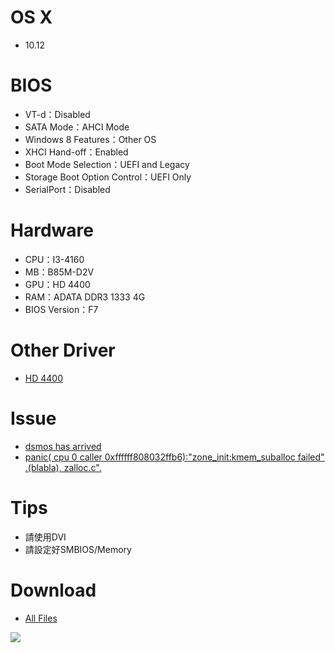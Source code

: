 # OS X
- 10.12


# BIOS
- VT-d：Disabled
- SATA Mode：AHCI Mode
- Windows 8 Features：Other OS
- XHCI Hand-off：Enabled
- Boot Mode Selection：UEFI and Legacy
- Storage Boot Option Control：UEFI Only
- SerialPort：Disabled


# Hardware
- CPU：I3-4160
- MB：B85M-D2V
- GPU：HD 4400
- RAM：ADATA DDR3 1333 4G
- BIOS Version：F7


# Other Driver
* [HD 4400](http://cyfangnotepad.blogspot.tw/2016/05/os-x-el-capitan-10114-fix-hd4400.html)

# Issue
* [dsmos has arrived](http://cyfangnotepad.blogspot.tw/2016/05/os-x-el-capitan-10114-fix-dsmos-has.html)
* [panic( cpu 0 caller 0xffffff808032ffb6):"zone_init:kmem_suballoc failed" .(blabla), zalloc.c".](http://cyfangnotepad.blogspot.tw/2016/05/os-x-el-capitan-10114-panic-cpu-0.html)

# Tips
- 請使用DVI
- 請設定好SMBIOS/Memory

# Download
* [All Files](https://bitbucket.org/ChengYouFang/customac/downloads/B85M-D2V.zip) 

![](https://4.bp.blogspot.com/-HN5I2GBkJpw/V-bHTF4wrGI/AAAAAAAAHvU/2D5z9kESpiIHZt7YdQLxcYWim6Y4GuVQgCLcB/s1600/14449806_1269051543113954_1327680472978024726_n.jpg)